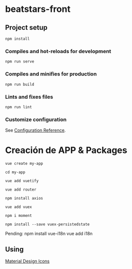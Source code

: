 # beatstars-front

## Project setup

```
npm install
```

### Compiles and hot-reloads for development

```
npm run serve
```

### Compiles and minifies for production

```
npm run build
```

### Lints and fixes files

```
npm run lint
```

### Customize configuration

See [Configuration Reference](https://cli.vuejs.org/config/).

# Creación de APP & Packages

```vue
vue create my-app
```

```vue
cd my-app
```

```vue
vue add vuetify
```

```vue
vue add router
```

```vue
npm install axios
```

```vue
vue add vuex
```

```vue
npm i moment
```

```vue
npm install --save vuex-persistedstate
```

Pending:
npm install vue-i18n
vue add i18n

## Using
[Material Design Icons](https://pictogrammers.com/library/mdi/)
